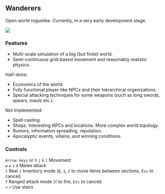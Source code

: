 
## Wanderers

Open world roguelike. Currently, in a very early development stage.

[![](http://i.imgur.com/S8syczzs.png)](http://i.imgur.com/S8syczz.png) 

### Features
  * Multi-scale simulation of a big (but finite) world.  
  * Semi-continuous grid-based movement and reasonably realistic physics.  

Half-done:
  * Economics of the world.   
  * Fully functional player-like NPCs and their hierarchical organizations.   
  * Special attacking techniques for some weapons (such as long swords, spears, mauls etc.).   

Not implemented:
  * Spell casting.  
  * Shops. Interesting NPCs and locations. More complex world topology.
  * Rumors, information spreading, reputation.  
  * Apocalyptic events, villains, and winning conditions.

### Controls
`Arrow keys` or `h` `j` `k` `l` Movement  
`w` `a` `s` `d` Melee attack   
`t` Rest
`i` Inventory mode (`0`, `1`, `2` to move items between sections, `Esc` to cancel)   
`f` Ranged attack mode (`f` to fire, `Esc` to cancel)   
`<` `>` Use stairs   
